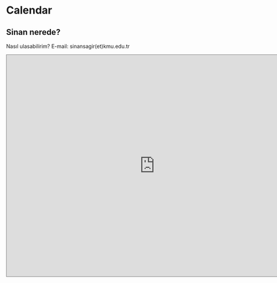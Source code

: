 # Calendar

## Sinan nerede?
Nasıl ulasabilirim? E-mail: sinansagir(et)kmu.edu.tr

<iframe src="https://calendar.google.com/calendar/embed?height=600&wkst=2&ctz=Europe%2FIstanbul&bgcolor=%23ffffff&showPrint=0&showTitle=0&mode=WEEK&showCalendars=0&src=cy5zYWdpcjQyQGdtYWlsLmNvbQ&src=ZW4udHVya2lzaCNob2xpZGF5QGdyb3VwLnYuY2FsZW5kYXIuZ29vZ2xlLmNvbQ&color=%237986CB&color=%230B8043" style="border:solid 1px #777" width="800" height="600" frameborder="0" scrolling="no"></iframe>
